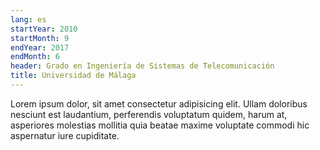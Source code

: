 ```yaml
---
lang: es
startYear: 2010
startMonth: 9
endYear: 2017
endMonth: 6
header: Grado en Ingeniería de Sistemas de Telecomunicación
title: Universidad de Málaga
---
```


Lorem ipsum dolor, sit amet consectetur adipisicing elit. Ullam doloribus nesciunt est laudantium, perferendis voluptatum quidem, harum at, asperiores molestias mollitia quia beatae maxime voluptate commodi hic aspernatur iure cupiditate.

